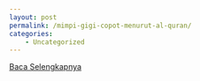 ```yaml
---
layout: post
permalink: /mimpi-gigi-copot-menurut-al-quran/
categories:
    - Uncategorized
---
```


[Baca Selengkapnya](/03)